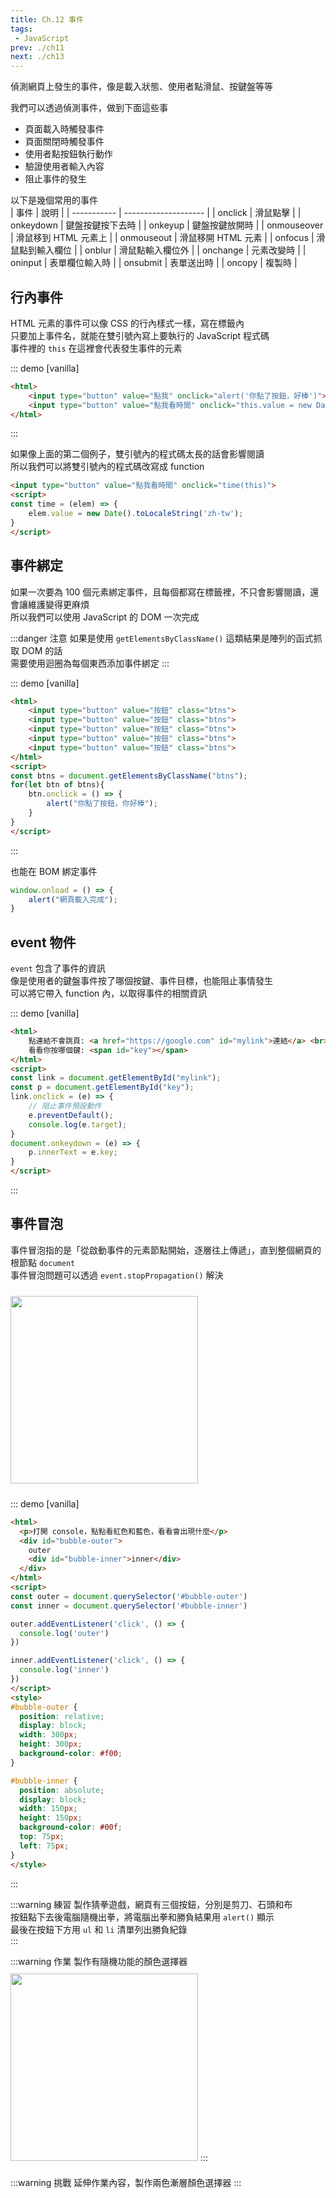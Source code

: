 ```yaml
--- 
title: Ch.12 事件
tags:
 - JavaScript
prev: ./ch11
next: ./ch13
---
```


偵測網頁上發生的事件，像是載入狀態、使用者點滑鼠、按鍵盤等等  
<!-- more -->
我們可以透過偵測事件，做到下面這些事  
- 頁面載入時觸發事件
- 頁面關閉時觸發事件
- 使用者點按鈕執行動作
- 驗證使用者輸入內容
- 阻止事件的發生

以下是幾個常用的事件  
| 事件        | 說明                 |
| ----------- | -------------------- |
| onclick     | 滑鼠點擊             |
| onkeydown   | 鍵盤按鍵按下去時     |
| onkeyup     | 鍵盤按鍵放開時       |
| onmouseover | 滑鼠移到 HTML 元素上 |
| onmouseout | 滑鼠移開 HTML 元素   |
| onfocus     | 滑鼠點到輸入欄位     |
| onblur      | 滑鼠點輸入欄位外     |
| onchange    | 元素改變時           |
| oninput     | 表單欄位輸入時       |
| onsubmit    | 表單送出時           |
| oncopy      | 複製時               |

## 行內事件
HTML 元素的事件可以像 CSS 的行內樣式一樣，寫在標籤內  
只要加上事件名，就能在雙引號內寫上要執行的 JavaScript 程式碼  
事件裡的 `this` 在這裡會代表發生事件的元素  

::: demo [vanilla]
```html
<html>
    <input type="button" value="點我" onclick="alert('你點了按鈕，好棒')">
    <input type="button" value="點我看時間" onclick="this.value = new Date().toLocaleString('zh-tw')">
</html>
```
:::

如果像上面的第二個例子，雙引號內的程式碼太長的話會影響閱讀  
所以我們可以將雙引號內的程式碼改寫成 function  

```html
<input type="button" value="點我看時間" onclick="time(this)">
<script>
const time = (elem) => {
    elem.value = new Date().toLocaleString('zh-tw');
}
</script>
```

## 事件綁定
如果一次要為 100 個元素綁定事件，且每個都寫在標籤裡，不只會影響閱讀，還會讓維護變得更麻煩  
所以我們可以使用 JavaScript 的 DOM 一次完成  

:::danger 注意
如果是使用 `getElementsByClassName()` 這類結果是陣列的函式抓取 DOM 的話  
需要使用迴圈為每個東西添加事件綁定
::: 

::: demo [vanilla]
```html
<html>
    <input type="button" value="按鈕" class="btns">
    <input type="button" value="按鈕" class="btns">
    <input type="button" value="按鈕" class="btns">
    <input type="button" value="按鈕" class="btns">
    <input type="button" value="按鈕" class="btns">
</html>
<script>
const btns = document.getElementsByClassName("btns");
for(let btn of btns){
    btn.onclick = () => {
        alert("你點了按鈕，你好棒");
    }
}
</script>
```
:::

也能在 BOM 綁定事件  
```js
window.onload = () => {
    alert("網頁載入完成");
}
```

## event 物件
`event` 包含了事件的資訊  
像是使用者的鍵盤事件按了哪個按鍵、事件目標，也能阻止事情發生  
可以將它帶入 function 內，以取得事件的相關資訊  

::: demo [vanilla]
```html
<html>
    點連結不會跳頁: <a href="https://google.com" id="mylink">連結</a> <br>
    看看你按哪個鍵: <span id="key"></span>
</html>
<script>
const link = document.getElementById("mylink");
const p = document.getElementById("key");
link.onclick = (e) => {
    // 阻止事件預設動作
    e.preventDefault();
    console.log(e.target);
}
document.onkeydown = (e) => {
    p.innerText = e.key;
}
</script>
```
:::

## 事件冒泡
事件冒泡指的是「從啟動事件的元素節點開始，逐層往上傳遞」，直到整個網頁的根節點 `document`  
事件冒泡問題可以透過 `event.stopPropagation()` 解決
  
<img src="/F2E-book/images/ch12/bubble.png" height="300" style="margin: 10px 0;">
  
::: demo [vanilla]
```html
<html>
  <p>打開 console，點點看紅色和藍色，看看會出現什麼</p>
  <div id="bubble-outer">
    outer
    <div id="bubble-inner">inner</div>
  </div>
</html>
<script>
const outer = document.querySelector('#bubble-outer')
const inner = document.querySelector('#bubble-inner')

outer.addEventListener('click', () => {
  console.log('outer')
})

inner.addEventListener('click', () => {
  console.log('inner')
})
</script>
<style>
#bubble-outer {
  position: relative;
  display: block;
  width: 300px;
  height: 300px;
  background-color: #f00;
}

#bubble-inner {
  position: absolute;
  display: block;
  width: 150px;
  height: 150px;
  background-color: #00f;
  top: 75px;
  left: 75px;
}
</style>
```
:::

:::warning 練習
製作猜拳遊戲，網頁有三個按鈕，分別是剪刀、石頭和布  
按鈕點下去後電腦隨機出拳，將電腦出拳和勝負結果用 `alert()` 顯示  
最後在按鈕下方用 `ul` 和 `li` 清單列出勝負紀錄  
:::

:::warning 作業
製作有隨機功能的顏色選擇器  
<img src="/F2E-book/images/ch12/hw.png" height="300" style="margin: 10px 0;">
:::

:::warning 挑戰
延伸作業內容，製作兩色漸層顏色選擇器
:::